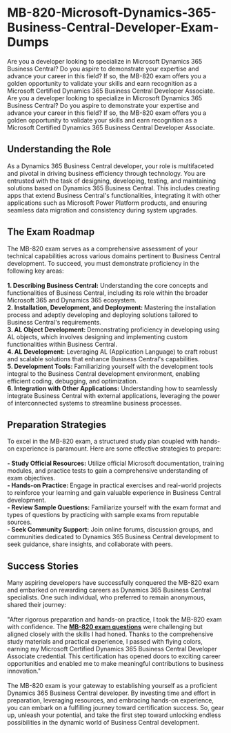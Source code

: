 # MB-820-Microsoft-Dynamics-365-Business-Central-Developer-Exam-Dumps
Are you a developer looking to specialize in Microsoft Dynamics 365 Business Central? Do you aspire to demonstrate your expertise and advance your career in this field? If so, the MB-820 exam offers you a golden opportunity to validate your skills and earn recognition as a Microsoft Certified Dynamics 365 Business Central Developer Associate.
Are you a developer looking to specialize in Microsoft Dynamics 365 Business Central? Do you aspire to demonstrate your expertise and advance your career in this field? If so, the MB-820 exam offers you a golden opportunity to validate your skills and earn recognition as a Microsoft Certified Dynamics 365 Business Central Developer Associate.<br />
<h2>
	Understanding the Role
</h2>
As a Dynamics 365 Business Central developer, your role is multifaceted and pivotal in driving business efficiency through technology. You are entrusted with the task of designing, developing, testing, and maintaining solutions based on Dynamics 365 Business Central. This includes creating apps that extend Business Central's functionalities, integrating it with other applications such as Microsoft Power Platform products, and ensuring seamless data migration and consistency during system upgrades.<br />
<h2>
	The Exam Roadmap
</h2>
The MB-820 exam serves as a comprehensive assessment of your technical capabilities across various domains pertinent to Business Central development. To succeed, you must demonstrate proficiency in the following key areas:<br />
<br />
<strong>1. Describing Business Central:</strong> Understanding the core concepts and functionalities of Business Central, including its role within the broader Microsoft 365 and Dynamics 365 ecosystem.<br />
<strong>2. Installation, Development, and Deployment: </strong>Mastering the installation process and adeptly developing and deploying solutions tailored to Business Central's requirements.<br />
<strong>3. AL Object Development: </strong>Demonstrating proficiency in developing using AL objects, which involves designing and implementing custom functionalities within Business Central.<br />
<strong>4. AL Development:</strong> Leveraging AL (Application Language) to craft robust and scalable solutions that enhance Business Central's capabilities.<br />
<strong>5. Development Tools: </strong>Familiarizing yourself with the development tools integral to the Business Central development environment, enabling efficient coding, debugging, and optimization.<br />
<strong>6. Integration with Other Applications:</strong> Understanding how to seamlessly integrate Business Central with external applications, leveraging the power of interconnected systems to streamline business processes.<br />
<h2>
	Preparation Strategies
</h2>
To excel in the MB-820 exam, a structured study plan coupled with hands-on experience is paramount. Here are some effective strategies to prepare:<br />
<br />
<strong>- Study Official Resources:</strong> Utilize official Microsoft documentation, training modules, and practice tests to gain a comprehensive understanding of exam objectives.<br />
<strong>- Hands-on Practice: </strong>Engage in practical exercises and real-world projects to reinforce your learning and gain valuable experience in Business Central development.<br />
<strong>- Review Sample Questions:</strong> Familiarize yourself with the exam format and types of questions by practicing with sample exams from reputable sources.<br />
<strong>- Seek Community Support:</strong> Join online forums, discussion groups, and communities dedicated to Dynamics 365 Business Central development to seek guidance, share insights, and collaborate with peers.<br />
<h2>
	Success Stories
</h2>
Many aspiring developers have successfully conquered the MB-820 exam and embarked on rewarding careers as Dynamics 365 Business Central specialists. One such individual, who preferred to remain anonymous, shared their journey:<br />
<br />
"After rigorous preparation and hands-on practice, I took the MB-820 exam with confidence. The <strong><a href="https://www.dumpsinfo.com/exam/mb-820/" target="_blank">MB-820 exam questions</a></strong> were challenging but aligned closely with the skills I had honed. Thanks to the comprehensive study materials and practical experience, I passed with flying colors, earning my Microsoft Certified Dynamics 365 Business Central Developer Associate credential. This certification has opened doors to exciting career opportunities and enabled me to make meaningful contributions to business innovation."<br />
<br />
The MB-820 exam is your gateway to establishing yourself as a proficient Dynamics 365 Business Central developer. By investing time and effort in preparation, leveraging resources, and embracing hands-on experience, you can embark on a fulfilling journey toward certification success. So, gear up, unleash your potential, and take the first step toward unlocking endless possibilities in the dynamic world of Business Central development.<br />
